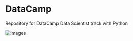# DataCamp
Repository for DataCamp Data Scientist track with Python


![images](https://github.com/EmeagwaliNg/DataCamp_Data_Scientist/assets/117523274/79c5502c-24e9-4492-b1b6-0aa473605c11)
